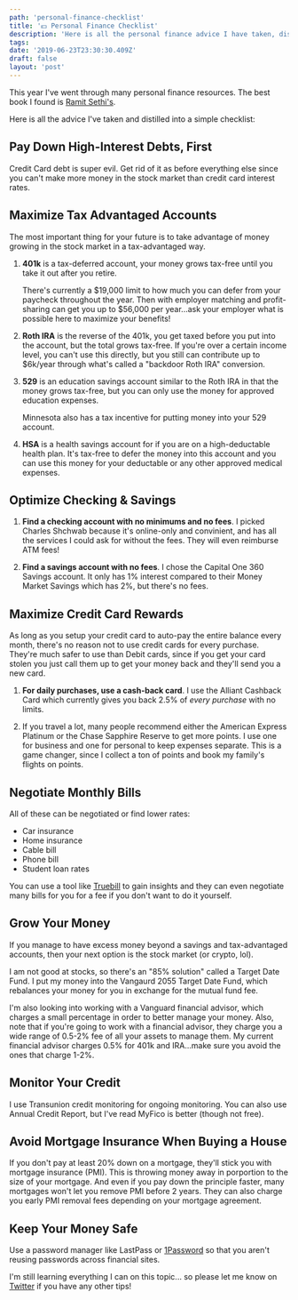 ```yaml
---
path: 'personal-finance-checklist'
title: '💵 Personal Finance Checklist'
description: 'Here is all the personal finance advice I have taken, distilled into a simple checklist.'
tags:
date: '2019-06-23T23:30:30.409Z'
draft: false
layout: 'post'
---
```


This year I've went through many personal finance resources. The best book I found is [Ramit Sethi's](https://amzn.to/2WXLrDs).

Here is all the advice I've taken and distilled into a simple checklist:

## Pay Down High-Interest Debts, First

Credit Card debt is super evil. Get rid of it as before everything else since you can't make more money in the stock market than credit card interest rates.

## Maximize Tax Advantaged Accounts

The most important thing for your future is to take advantage of money growing in the stock market in a tax-advantaged way.

1. **401k** is a tax-deferred account, your money grows tax-free until you take it out after you retire.

   There's currently a $19,000 limit to how much you can defer from your paycheck throughout the year. Then with employer matching and profit-sharing can get you up to $56,000 per year...ask your employer what is possible here to maximize your benefits!

2. **Roth IRA** is the reverse of the 401k, you get taxed before you put into the account, but the total grows tax-free. If you're over a certain income level, you can't use this directly, but you still can contribute up to \$6k/year through what's called a "backdoor Roth IRA" conversion.

3. **529** is an education savings account similar to the Roth IRA in that the money grows tax-free, but you can only use the money for approved education expenses.

   Minnesota also has a tax incentive for putting money into your 529 account.

4. **HSA** is a health savings account for if you are on a high-deductable health plan. It's tax-free to defer the money into this account and you can use this money for your deductable or any other approved medical expenses.

## Optimize Checking & Savings

1. **Find a checking account with no minimums and no fees**. I picked Charles Shchwab because it's online-only and convinient, and has all the services I could ask for without the fees. They will even reimburse ATM fees!

2. **Find a savings account with no fees**. I chose the Capital One 360 Savings account. It only has 1% interest compared to their Money Market Savings which has 2%, but there's no fees.

## Maximize Credit Card Rewards

As long as you setup your credit card to auto-pay the entire balance every month, there's no reason not to use credit cards for every purchase. They're much safer to use than Debit cards, since if you get your card stolen you just call them up to get your money back and they'll send you a new card.

1. **For daily purchases, use a cash-back card**. I use the Alliant Cashback Card which currently gives you back 2.5% of _every purchase_ with no limits.

2. If you travel a lot, many people recommend either the American Express Platinum or the Chase Sapphire Reserve to get more points. I use one for business and one for personal to keep expenses separate. This is a game changer, since I collect a ton of points and book my family's flights on points.

## Negotiate Monthly Bills

All of these can be negotiated or find lower rates:

- Car insurance
- Home insurance
- Cable bill
- Phone bill
- Student loan rates

You can use a tool like [Truebill](https://www.truebill.com) to gain insights and they can even negotiate many bills for you for a fee if you don't want to do it yourself.

## Grow Your Money

If you manage to have excess money beyond a savings and tax-advantaged accounts, then your next option is the stock market (or crypto, lol).

I am not good at stocks, so there's an "85% solution" called a Target Date Fund. I put my money into the Vangaurd 2055 Target Date Fund, which rebalances your money for you in exchange for the mutual fund fee.

I'm also looking into working with a Vanguard financial advisor, which charges a small percentage in order to better manage your money. Also, note that if you're going to work with a financial advisor, they charge you a wide range of 0.5-2% fee of all your assets to manage them. My current financial advisor charges 0.5% for 401k and IRA...make sure you avoid the ones that charge 1-2%.

## Monitor Your Credit

I use Transunion credit monitoring for ongoing monitoring. You can also use Annual Credit Report, but I've read MyFico is better (though not free).

## Avoid Mortgage Insurance When Buying a House

If you don't pay at least 20% down on a mortgage, they'll stick you with mortgage insurance (PMI). This is throwing money away in porportion to the size of your mortgage. And even if you pay down the principle faster, many mortgages won't let you remove PMI before 2 years. They can also charge you early PMI removal fees depending on your mortgage agreement.

## Keep Your Money Safe

Use a password manager like LastPass or [1Password](https://1password.com) so that you aren't reusing passwords across financial sites.

I'm still learning everything I can on this topic... so please let me know on [Twitter](https://twitter.com/1Marc) if you have any other tips!
